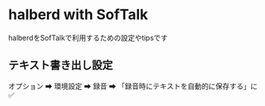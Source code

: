 # halberd with SofTalk

halberdをSofTalkで利用するための設定やtipsです

## テキスト書き出し設定

オプション ➡ 環境設定 ➡ 録音 ➡ 「録音時にテキストを自動的に保存する」に✅
